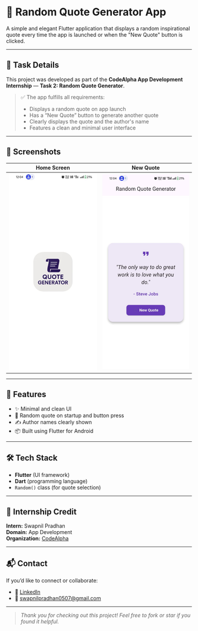 # 📜 Random Quote Generator App

A simple and elegant Flutter application that displays a random inspirational quote every time the app is launched or when the "New Quote" button is clicked.

---

## 🎯 Task Details

This project was developed as part of the **CodeAlpha App Development Internship** — **Task 2: Random Quote Generator**.

> ✅ The app fulfills all requirements:
> - Displays a random quote on app launch
> - Has a “New Quote” button to generate another quote
> - Clearly displays the quote and the author's name
> - Features a clean and minimal user interface

---

## 📱 Screenshots

| Home Screen | New Quote |
|-------------|-----------|
| ![screenshot1](assets/homescreen.jpg) | ![screenshot2](assets/quotescreen.jpg) |

---

## 🚀 Features

- ✨ Minimal and clean UI  
- 🔁 Random quote on startup and button press  
- ✍️ Author names clearly shown  
- 📦 Built using Flutter for Android  

---

## 🛠 Tech Stack

- **Flutter** (UI framework)  
- **Dart** (programming language)  
- `Random()` class (for quote selection)  

---

## 💼 Internship Credit

**Intern:** Swapnil Pradhan  
**Domain:** App Development  
**Organization:** [CodeAlpha](https://www.codealpha.tech)

---

## 📬 Contact

If you’d like to connect or collaborate:

- 💼 [LinkedIn](https://www.linkedin.com/in/swapnil-pradhan-51094132b)  
- 📧 swapnilpradhan0507@gmail.com

---

> _Thank you for checking out this project! Feel free to fork or star if you found it helpful._

